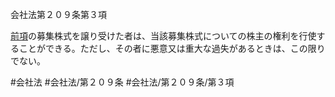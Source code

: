 会社法第２０９条第３項

[前項](会社法＿＿＿＿第２０９条第２項)の募集株式を譲り受けた者は、当該募集株式についての株主の権利を行使することができる。ただし、その者に悪意又は重大な過失があるときは、この限りでない。

#会社法
#会社法/第２０９条
#会社法/第２０９条/第３項
